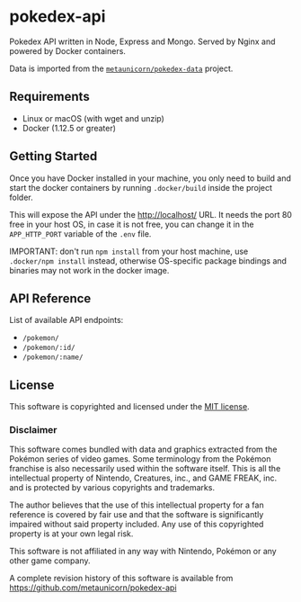 # pokedex-api
Pokedex API written in Node, Express and Mongo. Served by Nginx and powered by Docker containers.

Data is imported from the [`metaunicorn/pokedex-data`](https://github.com/metaunicorn/pokedex-data) project.

## Requirements

- Linux or macOS (with wget and unzip)
- Docker (1.12.5 or greater)

## Getting Started

Once you have Docker installed in your machine, you only need to build and start the docker containers
by running `.docker/build` inside the project folder.

This will expose the API under the [http://localhost/](http://localhost/) URL.
It needs the port 80 free in your host OS, in case it is not free, you can change it
in the `APP_HTTP_PORT` variable of the `.env` file.

IMPORTANT: don't run `npm install` from your host machine, use `.docker/npm install` instead, otherwise
OS-specific package bindings and binaries may not work in the docker image.

## API Reference

List of available API endpoints:

- `/pokemon/`
- `/pokemon/:id/`
- `/pokemon/:name/`

## License

This software is copyrighted and licensed under the 
[MIT license](https://github.com/metaunicorn/pokedex-api/LICENSE).

### Disclaimer

This software comes bundled with data and graphics extracted from the
Pokémon series of video games. Some terminology from the Pokémon franchise is
also necessarily used within the software itself. This is all the intellectual
property of Nintendo, Creatures, inc., and GAME FREAK, inc. and is protected by
various copyrights and trademarks.

The author believes that the use of this intellectual property for a fan reference
is covered by fair use and that the software is significantly impaired without said
property included. Any use of this copyrighted property is at your own legal risk.

This software is not affiliated in any way with Nintendo,
Pokémon or any other game company.

A complete revision history of this software is available from
https://github.com/metaunicorn/pokedex-api